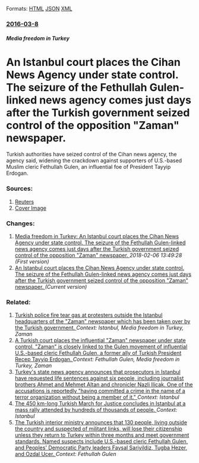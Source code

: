 
Formats: [HTML](/news/2016/03/8/an-istanbul-court-places-the-cihan-news-agency-under-state-control-the-seizure-of-the-fethullah-ga1-4len-linked-news-agency-comes-just-days-a.html)  [JSON](/news/2016/03/8/an-istanbul-court-places-the-cihan-news-agency-under-state-control-the-seizure-of-the-fethullah-ga1-4len-linked-news-agency-comes-just-days-a.json)  [XML](/news/2016/03/8/an-istanbul-court-places-the-cihan-news-agency-under-state-control-the-seizure-of-the-fethullah-ga1-4len-linked-news-agency-comes-just-days-a.xml)  

### [2016-03-8](/news/2016/03/8/index.md)

##### Media freedom in Turkey
# An Istanbul court places the Cihan News Agency under state control. The seizure of the Fethullah Gulen-linked news agency comes just days after the Turkish government seized control of the opposition "Zaman" newspaper. 

Turkish authorities have seized control of the Cihan news agency, the agency said, widening the crackdown against supporters of U.S.-based Muslim cleric Fethullah Gulen, an influential foe of President Tayyip Erdogan.


### Sources:

1. [Reuters](http://uk.reuters.com/article/uk-turkey-politics-gulen-idUKKCN0WA0P5)
1. [Cover Image](http://s1.reutersmedia.net/resources/r/?m=02&d=20160308&t=2&i=1123181505&w=&fh=545px&fw=&ll=&pl=&sq=&r=LYNXNPEC270B1)

### Changes:

1. [Media freedom in Turkey: An Istanbul court places the Cihan News Agency under state control. The seizure of the Fethullah Gulen-linked news agency comes just days after the Turkish government seized control of the opposition "Zaman" newspaper. ](/news/2016/03/8/media-freedom-in-turkey-an-istanbul-court-places-the-cihan-news-agency-under-state-control-the-seizure-of-the-fethullah-ga1-4len-linked-news.md) _2018-02-06 13:49:28 (First version)_
1. [An Istanbul court places the Cihan News Agency under state control. The seizure of the Fethullah Gulen-linked news agency comes just days after the Turkish government seized control of the opposition "Zaman" newspaper. ](/news/2016/03/8/an-istanbul-court-places-the-cihan-news-agency-under-state-control-the-seizure-of-the-fethullah-ga1-4len-linked-news-agency-comes-just-days-a.md) _(Current version)_

### Related:

1. [Turkish police fire tear gas at protesters outside the Istanbul headquarters of the "Zaman" newspaper which has been taken over by the Turkish government. ](/news/2016/03/5/turkish-police-fire-tear-gas-at-protesters-outside-the-istanbul-headquarters-of-the-zaman-newspaper-which-has-been-taken-over-by-the-turki.md) _Context: Istanbul, Media freedom in Turkey, Zaman_
2. [A Turkish court places the influential "Zaman" newspaper under state control. "Zaman" is closely linked to the Gulen movement of influential U.S.-based cleric Fethullah Gulen, a former ally of Turkish President Recep Tayyip Erdogan. ](/news/2016/03/4/a-turkish-court-places-the-influential-zaman-newspaper-under-state-control-zaman-is-closely-linked-to-the-ga1-4len-movement-of-influentia.md) _Context: Fethullah Gulen, Media freedom in Turkey, Zaman_
3. [Turkey's state news agency announces that prosecutors in Istanbul have requested life sentences against six people, including journalist brothers Ahmet and Mehmet Altan and chronicler Nazli Ilicak. One of the accusations is reportedly "having committed a crime in the name of a terror organization without being a member of it." ](/news/2017/12/11/turkey-s-state-news-agency-announces-that-prosecutors-in-istanbul-have-requested-life-sentences-against-six-people-including-journalist-bro.md) _Context: Istanbul_
4. [The 450 km-long Turkish March for Justice concludes in Istanbul at a mass rally attended by hundreds of thousands of people. ](/news/2017/07/9/the-450-km-long-turkish-march-for-justice-concludes-in-istanbul-at-a-mass-rally-attended-by-hundreds-of-thousands-of-people.md) _Context: Istanbul_
5. [The Turkish interior ministry announces that 130 people, living outside the country and suspected of militant links, will lose their citizenship unless they return to Turkey within three months and meet government standards. Named suspects include U.S.-based cleric Fethullah Gulen, and Peoples' Democratic Party leaders Faysal Sariyildiz, Tugba Hezer, and Ozdal Ucer. ](/news/2017/06/5/the-turkish-interior-ministry-announces-that-130-people-living-outside-the-country-and-suspected-of-militant-links-will-lose-their-citizen.md) _Context: Fethullah Gulen_
